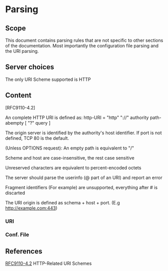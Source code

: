 # Parsing

## Scope

This document contains parsing rules that are not specific to other sections of the documentation. Most importantly the configuration file parsing and the URI parsing.

## Server choices

The only URI Scheme supported is HTTP

## Content

[RFC9110-4.2]

An complete HTTP URI is defined as:  http-URI = "http" "://" authority path-abempty [ "?" query ]

The origin server is identified by the authority's host identifier. If port is not defined, TCP 80 is the default.

(Unless OPTIONS request): An empty path is equivalent to "/"

Scheme and host are case-insensitive, the rest case sensitive

Unreserved characters are equivalent to percent-encoded octets

The server should parse the userinfo (@ part of an URI) and report an error

Fragment identifiers (For example) are unsupported, everything after # is discarted

The URI origin is defined as schema + host + port. (E.g http://example.com:443) 


### URI


### Conf. File

## References

[RFC9110-4.2](https://datatracker.ietf.org/doc/html/rfc9110#section-4.2) HTTP-Related URI Schemes
